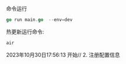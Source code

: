 命令运行
```go
go run main.go  --env=dev
```
热更新运行命令:
```go
air
```


2023年10月30日17:56:13 开始// 2. 注册配置信息